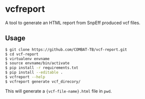 # **vcfreport**

A tool to generate an HTML report from SnpEff produced vcf files.

## Usage

```sh
$ git clone https://github.com/COMBAT-TB/vcf-report.git
$ cd vcf-report
$ virtualenv envname
$ source envname/bin/activate
$ pip install -r requirements.txt
$ pip install --editable .
$ vcfreport --help
$ vcfreport generate vcf_direcory/
```

This will generate a `{vcf-file-name}.html` file in `pwd`.
